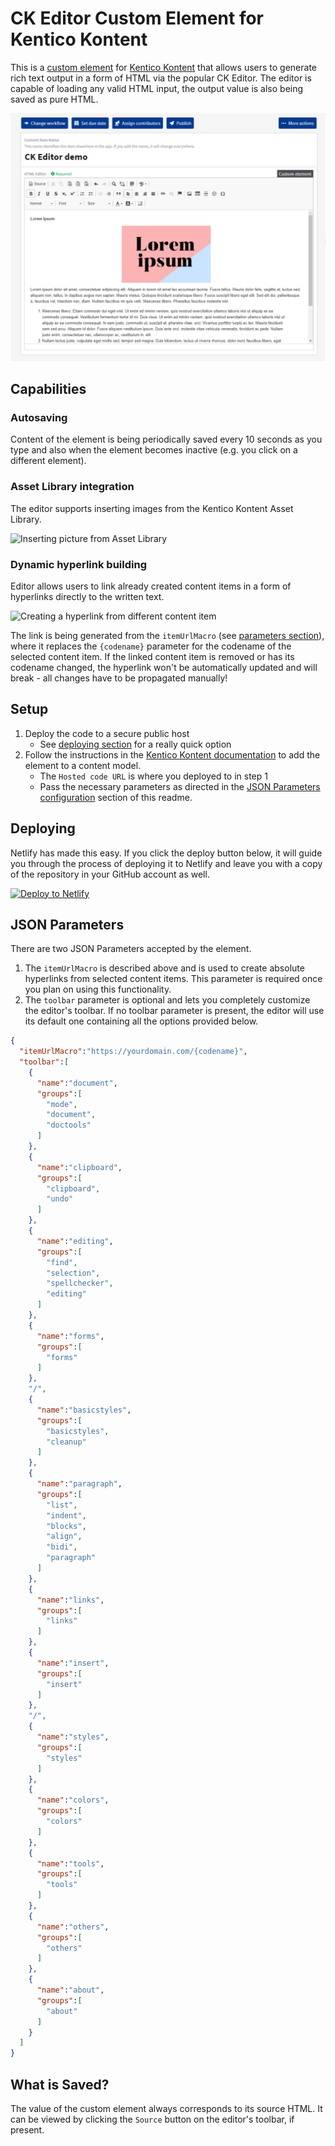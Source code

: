 # CK Editor Custom Element for Kentico Kontent

This is a [custom element](https://docs.kontent.ai/tutorials/develop-apps/integrate/integrating-your-own-content-editing-features) for [Kentico Kontent](https://kontent.ai) that allows users to generate rich text output in a form of HTML via the popular CK Editor. The editor is capable of loading any valid HTML input, the output value is also being saved as pure HTML.

![Screenshot of custom element](ckeditor.png)

## Capabilities

### Autosaving

Content of the element is being periodically saved every 10 seconds as you type and also when the element becomes inactive (e.g. you click on a different element).

### Asset Library integration

The editor supports inserting images from the Kentico Kontent Asset Library.

![Inserting picture from Asset Library](ckeditor_images.gif)

### Dynamic hyperlink building

Editor allows users to link already created content items in a form of hyperlinks directly to the written text.

![Creating a hyperlink from different content item](ckeditor_links.gif)

The link is being generated from the `itemUrlMacro` (see [parameters section](#json-parameters)), where it replaces the `{codename}` parameter for the codename of the selected content item. If the linked content item is removed or has its codename changed, the hyperlink won't be automatically updated and will break - all changes have to be propagated manually!

## Setup

1. Deploy the code to a secure public host
    * See [deploying section](#Deploying) for a really quick option
1. Follow the instructions in the [Kentico Kontent documentation](https://docs.kontent.ai/tutorials/develop-apps/integrate/integrating-your-own-content-editing-features#a-3--displaying-a-custom-element-in-kentico-kontent) to add the element to a content model.
    * The `Hosted code URL` is where you deployed to in step 1
    * Pass the necessary parameters as directed in the [JSON Parameters configuration](#json-parameters) section of this readme.

## Deploying

Netlify has made this easy. If you click the deploy button below, it will guide you through the process of deploying it to Netlify and leave you with a copy of the repository in your GitHub account as well.

[![Deploy to Netlify](https://www.netlify.com/img/deploy/button.svg)](https://app.netlify.com/start/deploy?repository=https://github.com/Kentico/kontent-custom-element-ckeditor)

## JSON Parameters

There are two JSON Parameters accepted by the element.

1. The `itemUrlMacro` is described above and is used to create absolute hyperlinks from selected content items. This parameter is required once you plan on using this functionality.
2. The `toolbar` parameter is optional and lets you completely customize the editor's toolbar. If no toolbar parameter is present, the editor will use its default one containing all the options provided below.

```Json
{
  "itemUrlMacro":"https://yourdomain.com/{codename}",
  "toolbar":[
    {
      "name":"document",
      "groups":[
        "mode",
        "document",
        "doctools"
      ]
    },
    {
      "name":"clipboard",
      "groups":[
        "clipboard",
        "undo"
      ]
    },
    {
      "name":"editing",
      "groups":[
        "find",
        "selection",
        "spellchecker",
        "editing"
      ]
    },
    {
      "name":"forms",
      "groups":[
        "forms"
      ]
    },
    "/",
    {
      "name":"basicstyles",
      "groups":[
        "basicstyles",
        "cleanup"
      ]
    },
    {
      "name":"paragraph",
      "groups":[
        "list",
        "indent",
        "blocks",
        "align",
        "bidi",
        "paragraph"
      ]
    },
    {
      "name":"links",
      "groups":[
        "links"
      ]
    },
    {
      "name":"insert",
      "groups":[
        "insert"
      ]
    },
    "/",
    {
      "name":"styles",
      "groups":[
        "styles"
      ]
    },
    {
      "name":"colors",
      "groups":[
        "colors"
      ]
    },
    {
      "name":"tools",
      "groups":[
        "tools"
      ]
    },
    {
      "name":"others",
      "groups":[
        "others"
      ]
    },
    {
      "name":"about",
      "groups":[
        "about"
      ]
    }
  ]
}
```

## What is Saved?

The value of the custom element always corresponds to its source HTML. It can be viewed by clicking the `Source` button on the editor's toolbar, if present.
